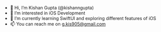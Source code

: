- 👋 Hi, I’m Kishan Gupta (@kishanngupta)
- 👀 I’m interested in iOS Development
- 🌱 I’m currently learning SwiftUI and exploring different features of iOS
- 📫 You can reach me on g.kis905@gmail.com
<!---
- 💞️ I’m looking to collaborate on 
--->

<!---
kishanngupta/kishanngupta is a ✨ special ✨ repository because its `README.md` (this file) appears on your GitHub profile.
You can click the Preview link to take a look at your changes.
--->
